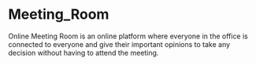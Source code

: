 # Meeting_Room

Online Meeting Room is an online platform where everyone in the office is connected to everyone and give their important opinions to take any decision without having to attend the meeting.
